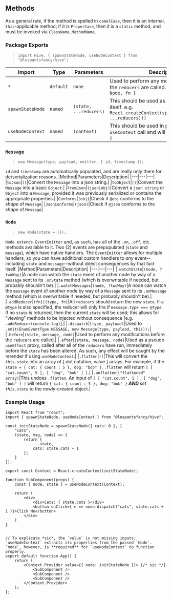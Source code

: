 ## Methods
As a general rule, if the method is spelled in `camelCase`, then it is an internal, `this`-applicable method; if it is `ProperCase`, then it is a `static` method, and must be invoked via `ClassName.MethodName`.

### Package Exports
> `import Hive, { spawnStateNode, useNodeContext } from "@lespantsfancy/hive";`

|Import|Type|Parameters|Description|
|---|---|---|---|
|`*`|`default`|`none`|Used to perform any modifications before the `reducers` are called.  Contains `{ Message, Node, fn }`|
|`spawnStateNode`|`named`|`(state, ...reducers)`|This should be used as the `React:Context` itself.  e.g. `React.createContext(spawnStateNode(state, ...reducers)))`|
|`useNodeContext`|`named`|`(context)`|This should be used in place of any `useContext` call and will return `{ node, state }`|

### `Message`
> `new Message(type, payload, emitter, { id, timestamp });`

`id` and `timestamp` are automatically populated, and are really only there for de/serialization reasons.
|Method|Parameters|Description|
|---|---|---|
|`toJson`|`()`|Convert the `Message` into a json string.|
|`toObject`|`()`|Convert the `Message` into a basic `Object`.|
|`FromJson`|`(json|obj)`|Convert a `json string` or `Object` into a `Message`, provided it was previously serialized or contains the appropriate properties.|
|`Conforms`|`(obj)`|Check if `@obj` conforms to the *shape* of `Message`|
|`JsonConforms`|`(json)`|Check if `@json` conforms to the *shape* of `Message`|

### `Node`
> `new Node(state = {});`

`Node extends EventEmitter` and, as such, has all of the `.on`, `.off`, etc. methods available to it.  Two (2) events are prepopulated (`state` and `message`), which have native handlers.  The `EventEmitter` allows for multiple handlers, so you can have additional custom handlers to *any* event--including `state` and `message`--without direct consequences by that fact itself.
|Method|Parameters|Description|
|---|---|---|
|`.watchState`|`(node, ?twoWay)`|A node can watch the `state` event of another node by way of a `Message` sent to its `.onState` method (which is overwritable if needed, but probably shouldn't be).|
|`.watchMessages`|`(node, ?twoWay)`|A node can watch the `message` event of another node by way of a `Message` sent to its `.onMessage` method (which is overwritable if needed, but probably shouldn't be).|
|`.addReducer`|`(fn)|(type, fn)`|All `reducers` should return the new `state`.  If a `@type` is also specified, the reducer will only fire if `message.type === @type`.  If no `state` is returned, then the current `state` will be used; this allows for "viewing" methods to be injected without consequence [e.g. `.addReducer(console.log)`].|
|`.dispatch`|`(type, payload)`|Used to `.emit(EnumEventType.MESSAGE, new Message(type, payload, this));`|
|`.before`|`(state, message, node)`|Used to perform any modifications before the `reducers` are called.|
|`.after`|`(state, message, node)`|Used as a pseudo `useEffect` proxy, called after all of the `reducers` have run, immediately before the `state` has been altered.  As such, any effect will be caught by the rerender if using `useNodeContext`.|
|`.flatten`|`()`|This will convert the `this.state` into an array of [ dot notation, value ] arrays.  For example, if the `state = { cat: { count : 5 }, dog: "bob" }`, `.flatten` will return `[ [ "cat.count", 5 ], [ "dog", "bob" ] ]`.|
|`.unflatten`|`("flattened" array)`|This undoes `.flatten`.  An input of `[ [ "cat.count", 5 ], [ "dog", "bob" ] ]` will return `{ cat: { count : 5 }, dog: "bob" }` ***AND*** *set `this.state`* to the newly-created object.|

### Example Usage
```
import React from "react";
import { spawnStateNode, useNodeContext } from "@lespantsfancy/hive";

const initStateNode = spawnStateNode({ cats: 0 }, [
    "cats",
    (state, msg, node) => {
        return {
            ...state,
            cats: state.cats + 1
        };
    }
]);

export const Context = React.createContext(initStateNode);

function SubComponent(props) {
    const { node, state } = useNodeContext(Context);
    
    return (
        <div>
            <div>Cats: { state.cats }</div>
            <button onClick={ e => node.dispatch("cats", state.cats + 1 )}>Click Me</button>
        </div>
    )
}


// To explicate *sic*, the `value` is not missing inputs; `useNodeContext` extracts its properties from the passed `Node`.  `node`, however, is **required** for `useNodeContext` to function properly.
export default function App() {
    return (
        <Context.Provider value={{ node: initStateNode }}> {/* sic */}
            <SubComponent />
            <SubComponent />
            <SubComponent />
        </Context.Provider>
    );
};
```